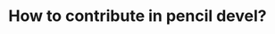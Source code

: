 ---
title: 'How to contribute in pencil devel?'
redirect_to:
  - 'https://discuss.pencil2d.org/t/how-to-contribute-in-pencil-devel/491'
---